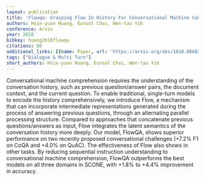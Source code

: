 ```yaml
---
layout: publication
title: 'Flowqa: Grasping Flow In History For Conversational Machine Comprehension'
authors: Hsin-yuan Huang, Eunsol Choi, Wen-tau Yih
conference: Arxiv
year: 2018
bibkey: huang2018flowqa
citations: 86
additional_links: [{name: Paper, url: 'https://arxiv.org/abs/1810.06683'}]
tags: ["Dialogue & Multi Turn"]
short_authors: Hsin-yuan Huang, Eunsol Choi, Wen-tau Yih
---
```

Conversational machine comprehension requires the understanding of the
conversation history, such as previous question/answer pairs, the document
context, and the current question. To enable traditional, single-turn models to
encode the history comprehensively, we introduce Flow, a mechanism that can
incorporate intermediate representations generated during the process of
answering previous questions, through an alternating parallel processing
structure. Compared to approaches that concatenate previous questions/answers
as input, Flow integrates the latent semantics of the conversation history more
deeply. Our model, FlowQA, shows superior performance on two recently proposed
conversational challenges (+7.2% F1 on CoQA and +4.0% on QuAC). The
effectiveness of Flow also shows in other tasks. By reducing sequential
instruction understanding to conversational machine comprehension, FlowQA
outperforms the best models on all three domains in SCONE, with +1.8% to +4.4%
improvement in accuracy.